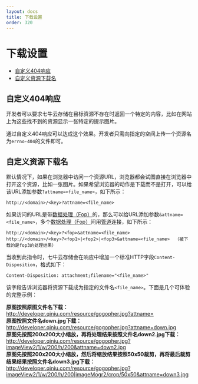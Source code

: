 ```yaml
---
layout: docs
title: 下载设置
order: 320
---
```


<a id="download-settings"></a>
# 下载设置

- [自定义404响应](#404-not-found)
- [自定义资源下载名](#download-friendly-name)

<a id="404-not-found"></a>
## 自定义404响应

开发者可以要求七牛云存储在目标资源不存在时返回一个特定的内容，比如在网站上为这些找不到的资源显示一张特定的提示图片。

通过自定义404响应可以达成这个效果。开发者只需向指定的空间上传一个资源名为`errno-404`的文件即可。

<a id="download-friendly-name"></a>
## 自定义资源下载名

默认情况下，如果在浏览器中访问一个资源URL，浏览器都会试图直接在浏览器中打开这个资源，比如一张图片。如果希望浏览器的动作是下载而不是打开，可以给该URL添加参数`?attname=<file_name>`，如下所示：

```
http://<domain>/<key>?attname=<file_name>
```

如果访问的URL是带[数据处理（Fop）](/docs/v6/api/overview/fop/index.html)的，那么可以给URL添加参数`&attname=<file_name>`，多个[数据处理（Fop）](/docs/v6/api/overview/fop/index.html)间用[管道](/docs/v6/api/overview/fop/fop/pipeline.html)连接，如下所示：

```
http://<domain>/<key>?<fop>&attname=<file_name>
http://<domain>/<key>?<fop1>|<fop2>|<fop3>&attname=<file_name>  （被下载的是fop3的处理结果）

```

当收到此指令时，七牛云存储会在响应中增加一个标准HTTP字段`Content-Disposition`，格式如下：

```
Content-Disposition: attachment;filename="<file_name>"
```

该字段告诉浏览器将资源下载成为指定的文件名`<file_name>`。下面是几个可体验的完整示例：

**原图按照原图文件名下载：**<br>
<http://developer.qiniu.com/resource/gogopher.jpg?attname=><br>
**原图按照文件名down.jpg下载：**<br>
<http://developer.qiniu.com/resource/gogopher.jpg?attname=down.jpg><br>
**原图先按照200x200大小缩放，再将处理结果按照文件名down2.jpg下载：**<br>
<http://developer.qiniu.com/resource/gogopher.jpg?imageView2/1/w/200/h/200&attname=down2.jpg><br>
**原图先按照200x200大小缩放，然后将缩放结果按照50x50裁剪，再将最后裁剪结果结果按照文件名down3.jpg下载：**<br>
<http://developer.qiniu.com/resource/gogopher.jpg?imageView2/1/w/200/h/200|imageMogr2/crop/50x50&attname=down3.jpg>
